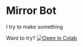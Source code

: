 # Mirror Bot

I try to make something

Want to try? [![Open In Colab](https://colab.research.google.com/assets/colab-badge.svg)](https://colab.research.google.com/github/LoggingNewMemory/KanagawaMirrorBot/blob/main/bot.ipynb)
